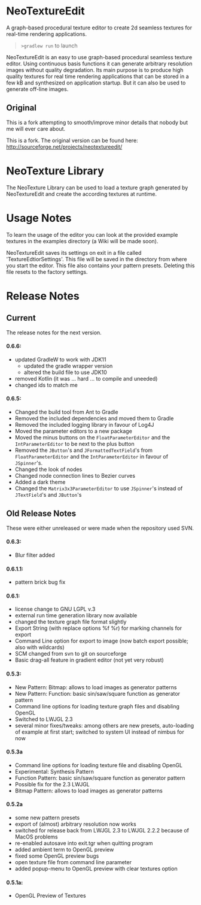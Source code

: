 # NeoTextureEdit

A graph-based procedural texture editor to create 2d seamless textures for real-time rendering applications.

> `>gradlew run` to launch

NeoTextureEdit is an easy to use graph-based procedural seamless
texture editor. Using continuous basis functions it can generate
arbitrary resolution images without quality degradation. Its main
purpose is to produce high quality textures for real time rendering
applications that can be stored in a few kB and synthesized on
application startup. But it can also be used to generate off-line
images.

## Original

This is a fork attempting to smooth/improve minor details that nobody but me will ever care about.

This is a fork. The original version can be found here:
http://sourceforge.net/projects/neotextureedit/

# NeoTexture Library
The NeoTexture Library can be used to load a texture graph generated
by NeoTextureEdit and create the according textures at runtime.

# Usage Notes
To learn the usage of the editor you can look at the provided example
textures in the examples directory (a Wiki will be made soon).

NeoTextureEdit saves its settings on exit in a file called
'TextureEdtiorSettings'.  This file will be saved in the directory
from where you start the editor.  This file also contains your pattern
presets. Deleting this file resets to the factory settings.

# Release Notes

## Current
The release notes for the next version.

#### 0.6.6:

- updated GradleW to work with JDK11
  - updated the gradle wrapper version
  - altered the build file to use JDK10
- removed Kotlin (it was ... hard ... to compile and uneeded)
- changed ids to match me

#### 0.6.5:
 - Changed the build tool from Ant to Gradle
 - Removed the included dependencies and moved them to Gradle
 - Removed the included logging library in favour of Log4J
 - Moved the parameter editors to a new package
 - Moved the minus buttons on the `FloatParameterEditor` and the `IntParameterEditor` to be next to the plus button
 - Removed the `JButton`'s and `JFormattedTextField`'s from `FloatParameterEditor` and the `IntParameterEditor` in favour of `JSpinner`'s.
 - Changed the look of nodes
 - Changed node connection lines to Bezier curves
 - Added a dark theme
 - Changed the `Matrix3x3ParameterEditor` to use `JSpinner`'s instead of `JTextField`'s and `JButton`'s

## Old Release Notes
These were either unreleased or were made when the repository used SVN.

#### 0.6.3:
 - Blur filter added

#### 0.6.1.1:
 - pattern brick bug fix
 
#### 0.6.1:
 - license change to GNU LGPL v.3
 - external run time generation library now available
 - changed the texture graph file format slightly
 - Export String (with replace options %f %r) for marking channels for export
 - Command Line option for export to image (now batch export possible; also with wildcards)
 - SCM changed from svn to git on sourceforge
 - Basic drag-all feature in gradient editor (not yet very robust)
 
#### 0.5.3:
 - New Pattern: Bitmap: allows to load images as generator patterns
 - New Pattern: Function: basic sin/saw/square function as generator pattern
 - Command line options for loading texture graph files and disabling OpenGL
 - Switched to LWJGL 2.3
 - several minor fixes/tweaks: among others are new presets, auto-loading 
   of example at first start; switched to system UI instead of nimbus for
   now

#### 0.5.3a
 - Command line options for loading texture file and disabling OpenGL
 - Experimental: Synthesis Pattern
 - Function Pattern: basic sin/saw/square function as generator pattern
 - Possible fix for the 2.3 LWJGL
 - Bitmap Pattern: allows to load images as generator patterns
   
#### 0.5.2a 
 - some new pattern presets
 - export of (almost) arbitrary resolution now works
 - switched for release back from LWJGL 2.3 to LWJGL 2.2.2 because of MacOS problems
 - re-enabled autosave into exit.tgr when quitting program
 - added ambient term to OpenGL preview
 - fixed some OpenGL preview bugs
 - open texture file from command line parameter
 - added popup-menu to OpenGL preview with clear textures option
   
#### 0.5.1a:
 - OpenGL Preview of Textures
